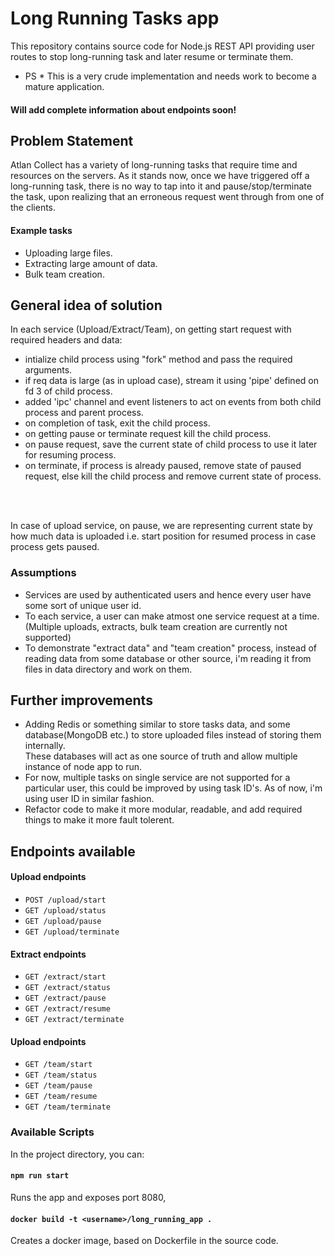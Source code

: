 # Long Running Tasks app
This repository contains source code for Node.js REST API providing user routes to stop long-running task and later resume or terminate them.
<br />
* PS * This is a very crude implementation and needs work to become a mature application.

#### Will add complete information about endpoints soon!

## Problem Statement
Atlan Collect has a variety of long-running tasks that require time and resources on the servers. As it stands now, once we have triggered off a long-running task, there is no way to tap into it and pause/stop/terminate the task, upon realizing that an erroneous request went through from one of the clients.
<br />

#### Example tasks
* Uploading large files.
* Extracting large amount of data.
* Bulk team creation.

## General idea of solution
In each service (Upload/Extract/Team), on getting start request with required headers and data:
* intialize child process using "fork" method and pass the required arguments.
* if req data is large (as in upload case), stream it using 'pipe' defined on fd 3 of child process.
* added 'ipc' channel and event listeners to act on events from both child process and parent process.
* on completion of task, exit the child process.
* on getting pause or terminate request kill the child process.
* on pause request, save the current state of child process to use it later for resuming process.
* on terminate, if process is already paused, remove state of paused request, else kill the child process and remove current state of process.

<br />
<br />

In case of upload service, on pause, we are representing current state by how much data is uploaded i.e. start position for resumed process in case process gets paused.

### Assumptions
* Services are used by authenticated users and hence every user have some sort of unique user id.
* To each service, a user can make atmost one service request at a time. (Multiple uploads, extracts, bulk team creation are currently not supported)
* To demonstrate "extract data" and "team creation" process, instead of reading data from some database or other source, i'm reading it from files in data directory and work on them.

## Further improvements
* Adding Redis or something similar to store tasks data, and some database(MongoDB etc.) to store uploaded files instead of storing them internally. <br />
These databases will act as one source of truth and allow multiple instance of node app to run.
* For now, multiple tasks on single service are not supported for a particular user, this could be improved by using task ID's. As of now, i'm using user ID in similar fashion.
* Refactor code to make it more modular, readable, and add required things to make it more fault tolerent.

## Endpoints available

#### Upload endpoints
* `POST /upload/start`
* `GET /upload/status`
* `GET /upload/pause`
* `GET /upload/terminate`

#### Extract endpoints
* `GET /extract/start`
* `GET /extract/status`
* `GET /extract/pause`
* `GET /extract/resume`
* `GET /extract/terminate`

#### Upload endpoints
* `GET /team/start`
* `GET /team/status`
* `GET /team/pause`
* `GET /team/resume`
* `GET /team/terminate`

### Available Scripts
In the project directory, you can:

#### `npm run start`
Runs the app and exposes port 8080,

#### `docker build -t <username>/long_running_app .`
Creates a docker image, based on Dockerfile in the source code.